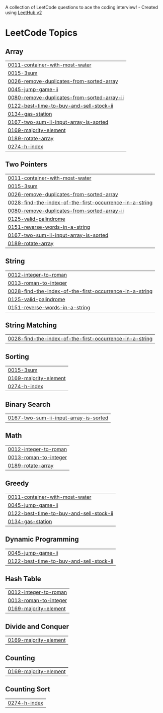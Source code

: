 A collection of LeetCode questions to ace the coding interview! - Created using [LeetHub v2](https://github.com/arunbhardwaj/LeetHub-2.0)
<!---LeetCode Topics Start-->
# LeetCode Topics
## Array
|  |
| ------- |
| [0011-container-with-most-water](https://github.com/khjang95/leetCode/tree/master/0011-container-with-most-water) |
| [0015-3sum](https://github.com/khjang95/leetCode/tree/master/0015-3sum) |
| [0026-remove-duplicates-from-sorted-array](https://github.com/khjang95/leetCode/tree/master/0026-remove-duplicates-from-sorted-array) |
| [0045-jump-game-ii](https://github.com/khjang95/leetCode/tree/master/0045-jump-game-ii) |
| [0080-remove-duplicates-from-sorted-array-ii](https://github.com/khjang95/leetCode/tree/master/0080-remove-duplicates-from-sorted-array-ii) |
| [0122-best-time-to-buy-and-sell-stock-ii](https://github.com/khjang95/leetCode/tree/master/0122-best-time-to-buy-and-sell-stock-ii) |
| [0134-gas-station](https://github.com/khjang95/leetCode/tree/master/0134-gas-station) |
| [0167-two-sum-ii-input-array-is-sorted](https://github.com/khjang95/leetCode/tree/master/0167-two-sum-ii-input-array-is-sorted) |
| [0169-majority-element](https://github.com/khjang95/leetCode/tree/master/0169-majority-element) |
| [0189-rotate-array](https://github.com/khjang95/leetCode/tree/master/0189-rotate-array) |
| [0274-h-index](https://github.com/khjang95/leetCode/tree/master/0274-h-index) |
## Two Pointers
|  |
| ------- |
| [0011-container-with-most-water](https://github.com/khjang95/leetCode/tree/master/0011-container-with-most-water) |
| [0015-3sum](https://github.com/khjang95/leetCode/tree/master/0015-3sum) |
| [0026-remove-duplicates-from-sorted-array](https://github.com/khjang95/leetCode/tree/master/0026-remove-duplicates-from-sorted-array) |
| [0028-find-the-index-of-the-first-occurrence-in-a-string](https://github.com/khjang95/leetCode/tree/master/0028-find-the-index-of-the-first-occurrence-in-a-string) |
| [0080-remove-duplicates-from-sorted-array-ii](https://github.com/khjang95/leetCode/tree/master/0080-remove-duplicates-from-sorted-array-ii) |
| [0125-valid-palindrome](https://github.com/khjang95/leetCode/tree/master/0125-valid-palindrome) |
| [0151-reverse-words-in-a-string](https://github.com/khjang95/leetCode/tree/master/0151-reverse-words-in-a-string) |
| [0167-two-sum-ii-input-array-is-sorted](https://github.com/khjang95/leetCode/tree/master/0167-two-sum-ii-input-array-is-sorted) |
| [0189-rotate-array](https://github.com/khjang95/leetCode/tree/master/0189-rotate-array) |
## String
|  |
| ------- |
| [0012-integer-to-roman](https://github.com/khjang95/leetCode/tree/master/0012-integer-to-roman) |
| [0013-roman-to-integer](https://github.com/khjang95/leetCode/tree/master/0013-roman-to-integer) |
| [0028-find-the-index-of-the-first-occurrence-in-a-string](https://github.com/khjang95/leetCode/tree/master/0028-find-the-index-of-the-first-occurrence-in-a-string) |
| [0125-valid-palindrome](https://github.com/khjang95/leetCode/tree/master/0125-valid-palindrome) |
| [0151-reverse-words-in-a-string](https://github.com/khjang95/leetCode/tree/master/0151-reverse-words-in-a-string) |
## String Matching
|  |
| ------- |
| [0028-find-the-index-of-the-first-occurrence-in-a-string](https://github.com/khjang95/leetCode/tree/master/0028-find-the-index-of-the-first-occurrence-in-a-string) |
## Sorting
|  |
| ------- |
| [0015-3sum](https://github.com/khjang95/leetCode/tree/master/0015-3sum) |
| [0169-majority-element](https://github.com/khjang95/leetCode/tree/master/0169-majority-element) |
| [0274-h-index](https://github.com/khjang95/leetCode/tree/master/0274-h-index) |
## Binary Search
|  |
| ------- |
| [0167-two-sum-ii-input-array-is-sorted](https://github.com/khjang95/leetCode/tree/master/0167-two-sum-ii-input-array-is-sorted) |
## Math
|  |
| ------- |
| [0012-integer-to-roman](https://github.com/khjang95/leetCode/tree/master/0012-integer-to-roman) |
| [0013-roman-to-integer](https://github.com/khjang95/leetCode/tree/master/0013-roman-to-integer) |
| [0189-rotate-array](https://github.com/khjang95/leetCode/tree/master/0189-rotate-array) |
## Greedy
|  |
| ------- |
| [0011-container-with-most-water](https://github.com/khjang95/leetCode/tree/master/0011-container-with-most-water) |
| [0045-jump-game-ii](https://github.com/khjang95/leetCode/tree/master/0045-jump-game-ii) |
| [0122-best-time-to-buy-and-sell-stock-ii](https://github.com/khjang95/leetCode/tree/master/0122-best-time-to-buy-and-sell-stock-ii) |
| [0134-gas-station](https://github.com/khjang95/leetCode/tree/master/0134-gas-station) |
## Dynamic Programming
|  |
| ------- |
| [0045-jump-game-ii](https://github.com/khjang95/leetCode/tree/master/0045-jump-game-ii) |
| [0122-best-time-to-buy-and-sell-stock-ii](https://github.com/khjang95/leetCode/tree/master/0122-best-time-to-buy-and-sell-stock-ii) |
## Hash Table
|  |
| ------- |
| [0012-integer-to-roman](https://github.com/khjang95/leetCode/tree/master/0012-integer-to-roman) |
| [0013-roman-to-integer](https://github.com/khjang95/leetCode/tree/master/0013-roman-to-integer) |
| [0169-majority-element](https://github.com/khjang95/leetCode/tree/master/0169-majority-element) |
## Divide and Conquer
|  |
| ------- |
| [0169-majority-element](https://github.com/khjang95/leetCode/tree/master/0169-majority-element) |
## Counting
|  |
| ------- |
| [0169-majority-element](https://github.com/khjang95/leetCode/tree/master/0169-majority-element) |
## Counting Sort
|  |
| ------- |
| [0274-h-index](https://github.com/khjang95/leetCode/tree/master/0274-h-index) |
<!---LeetCode Topics End-->